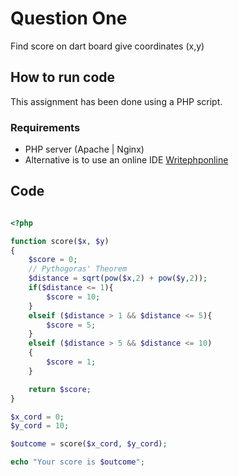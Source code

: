 # Question One

Find score on dart board give coordinates (x,y)

## How to run code

This assignment has been done using a PHP script.

### Requirements

- PHP server (Apache | Nginx)
- Alternative is to use an online IDE [Writephponline](http://www.writephponline.com) 

## Code

```php

<?php

function score($x, $y)
{
    $score = 0;
    // Pythogoras' Theorem
    $distance = sqrt(pow($x,2) + pow($y,2));
    if($distance <= 1){
        $score = 10;
    }
    elseif ($distance > 1 && $distance <= 5){
        $score = 5;
    }
    elseif ($distance > 5 && $distance <= 10)
    {
        $score = 1;
    }

    return $score;
}

$x_cord = 0;
$y_cord = 10;

$outcome = score($x_cord, $y_cord);

echo "Your score is $outcome";

```